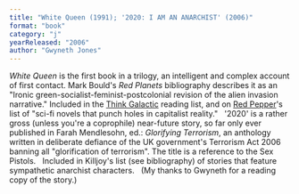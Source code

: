 ```yaml
---
title: "White Queen (1991); '2020: I AM AN ANARCHIST' (2006)"
format: "book"
category: "j"
yearReleased: "2006"
author: "Gwyneth Jones"
---
```

_White Queen_ is the first book in a trilogy, an  intelligent and complex account of first contact. Mark Bould's _Red Planets_ bibliography describes it as an  "Ironic green-socialist-feminist-postcolonial revision of the alien invasion  narrative." Included in the <a href="https://thinkgalactic.org/reading-lists/by-author/">Think Galactic</a>  reading list, and on <a href="https://www.redpepper.org.uk/radical-wormholes-our-favourite-science-fiction/"> Red Pepper</a>'s list of "sci-fi novels that punch holes in capitalist reality."
 
'2020' is a rather gross (unless you're a coprophile) near-future  story, so far only ever published in Farah Mendlesohn, ed.: _Glorifying  Terrorism_, an anthology written in deliberate defiance of the UK  government's Terrorism Act 2006 banning all "glorification of terrorism". The  title is a reference to the Sex Pistols.
 
Included in  Killjoy's list  (see bibliography) of stories that feature sympathetic  anarchist characters.
 
(My thanks to Gwyneth for a reading copy of  the story.)
 

